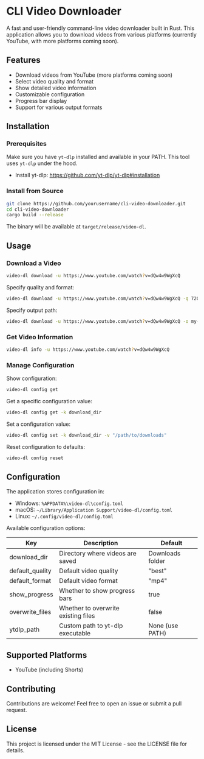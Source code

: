 # CLI Video Downloader

A fast and user-friendly command-line video downloader built in Rust. This application allows you to download videos from various platforms (currently YouTube, with more platforms coming soon).

## Features

- Download videos from YouTube (more platforms coming soon)
- Select video quality and format
- Show detailed video information
- Customizable configuration
- Progress bar display
- Support for various output formats

## Installation

### Prerequisites

Make sure you have `yt-dlp` installed and available in your PATH. This tool uses `yt-dlp` under the hood.

- Install yt-dlp: https://github.com/yt-dlp/yt-dlp#installation

### Install from Source

```bash
git clone https://github.com/yourusername/cli-video-downloader.git
cd cli-video-downloader
cargo build --release
```

The binary will be available at `target/release/video-dl`.

## Usage

### Download a Video

```bash
video-dl download -u https://www.youtube.com/watch?v=dQw4w9WgXcQ
```

Specify quality and format:

```bash
video-dl download -u https://www.youtube.com/watch?v=dQw4w9WgXcQ -q 720p -f mp4
```

Specify output path:

```bash
video-dl download -u https://www.youtube.com/watch?v=dQw4w9WgXcQ -o my-video.mp4
```

### Get Video Information

```bash
video-dl info -u https://www.youtube.com/watch?v=dQw4w9WgXcQ
```

### Manage Configuration

Show configuration:

```bash
video-dl config get
```

Get a specific configuration value:

```bash
video-dl config get -k download_dir
```

Set a configuration value:

```bash
video-dl config set -k download_dir -v "/path/to/downloads"
```

Reset configuration to defaults:

```bash
video-dl config reset
```

## Configuration

The application stores configuration in:
- Windows: `%APPDATA%\video-dl\config.toml`
- macOS: `~/Library/Application Support/video-dl/config.toml`
- Linux: `~/.config/video-dl/config.toml`

Available configuration options:

| Key | Description | Default |
|-----|-------------|---------|
| download_dir | Directory where videos are saved | Downloads folder |
| default_quality | Default video quality | "best" |
| default_format | Default video format | "mp4" |
| show_progress | Whether to show progress bars | true |
| overwrite_files | Whether to overwrite existing files | false |
| ytdlp_path | Custom path to yt-dlp executable | None (use PATH) |

## Supported Platforms

- YouTube (including Shorts)

## Contributing

Contributions are welcome! Feel free to open an issue or submit a pull request.

## License

This project is licensed under the MIT License - see the LICENSE file for details.